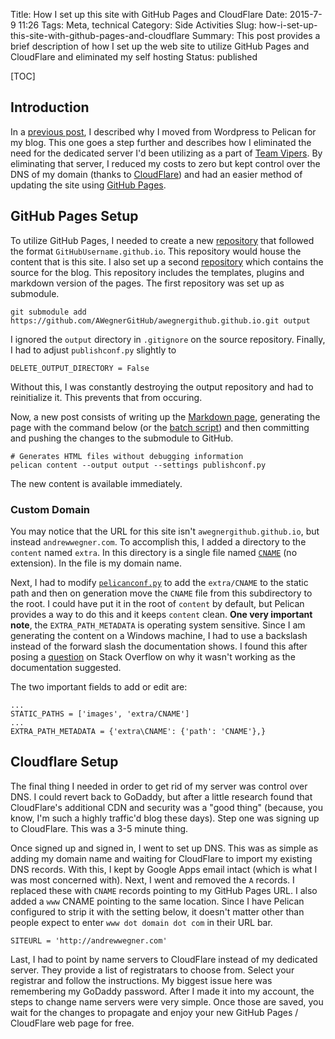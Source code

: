 Title: How I set up this site with GitHub Pages and CloudFlare
Date: 2015-7-9 11:26
Tags: Meta, technical
Category: Side Activities
Slug: how-i-set-up-this-site-with-github-pages-and-cloudflare
Summary: This post provides a brief description of how I set up the web site to utilize GitHub Pages and CloudFlare and eliminated my self hosting
Status: published

[TOC]

## Introduction

In a [previous post][1], I described why I moved from Wordpress to Pelican for my blog. This one goes a step further and describes how I eliminated the 
need for the dedicated server I'd been utilizing as a part of [Team Vipers][s]. By eliminating that server, I reduced my costs to zero but kept control 
over the DNS of my domain (thanks to [CloudFlare][2]) and had an easier method of updating the site using [GitHub Pages][3].

## GitHub Pages Setup

To utilize GitHub Pages, I needed to create a new [repository][4] that followed the format `GitHubUsername.github.io`. This repository would house the 
content that is this site. I also set up a second [repository][5] which contains the source for the blog. This repository includes the templates, plugins
and markdown version of the pages. The first repository was set up as submodule.

    git submodule add https://github.com/AWegnerGitHub/awegnergithub.github.io.git output

I ignored the `output` directory in `.gitignore` on the source repository. Finally, I had to adjust `publishconf.py` slightly to  

    DELETE_OUTPUT_DIRECTORY = False
	
Without this, I was constantly destroying the output repository and had to reinitialize it. This prevents that from occuring. 

Now, a new post consists of writing up the [Markdown page][6], generating the page with the command below (or the [batch script][7]) and then committing and
pushing the changes to the submodule to GitHub.

    # Generates HTML files without debugging information
    pelican content --output output --settings publishconf.py
	
The new content is available immediately.

### Custom Domain 

You may notice that the URL for this site isn't `awegnergithub.github.io`, but instead `andrewwegner.com`. To accomplish this, I added a directory to the `content`
named `extra`. In this directory is a single file named [`CNAME`][8] (no extension). In the file is my domain name. 

Next, I had to modify [`pelicanconf.py`][9] to add the `extra/CNAME` to the static path and then on generation move the `CNAME` file from this subdirectory to the root.
I could have put it in the root of `content` by default, but Pelican provides a way to do this and it keeps `content` clean. **One very important note**, the `EXTRA_PATH_METADATA` is
operating system sensitive. Since I am generating the content on a Windows machine, I had to use a backslash instead of the forward slash the documentation shows. I found this
after posing a [question][10] on Stack Overflow on why it wasn't working as the documentation suggested.

The two important fields to add or edit are:

    ...
    STATIC_PATHS = ['images', 'extra/CNAME']
	...
	EXTRA_PATH_METADATA = {'extra\CNAME': {'path': 'CNAME'},}
	
## Cloudflare Setup

The final thing I needed in order to get rid of my server was control over DNS. I could revert back to GoDaddy, but after a little research found that CloudFlare's additional CDN and 
security was a "good thing" (because, you know, I'm such a highly traffic'd blog these days). Step one was signing up to CloudFlare. This was a 3-5 minute thing. 

Once signed up and signed in, I went to set up DNS. This was as simple as adding my domain name and waiting for CloudFlare to import my existing DNS records. With this, I kept by Google Apps
email intact (which is what I was most concerned with). Next, I went and removed the `A` records. I replaced these with `CNAME` records pointing to my GitHub Pages URL. I also added a `www` CNAME 
pointing to the same location. Since I have Pelican configured to strip it with the setting below, it doesn't matter other than people expect to enter `www dot domain dot com` in their URL bar.

    SITEURL = 'http://andrewwegner.com'
	
Last, I had to point by name servers to CloudFlare instead of my dedicated server. They provide a list of registratars to choose from. Select your registrar and follow the instructions. My biggest
issue here was remembering my GoDaddy password. After I made it into my account, the steps to change name servers were very simple. Once those are saved, you wait for the changes to propagate and
enjoy your new GitHub Pages / CloudFlare web page for free. 



 [1]: {filename}2015_05_03_why-i-moved-from-wordpress-to-pelican.md
 [2]: https://www.cloudflare.com/
 [3]: https://pages.github.com/
 [4]: https://github.com/AWegnerGitHub/awegnergithub.github.io
 [5]: https://github.com/AWegnerGitHub/awegnergithub.github.io-source
 [6]: https://raw.githubusercontent.com/AWegnerGitHub/awegnergithub.github.io-source/master/content/2015_07_09_how-i-set-up-this-site-with-github-pages-and-cloudflare.md
 [7]: https://github.com/AWegnerGitHub/awegnergithub.github.io-source/blob/master/generate_content_production.bat
 [8]: https://github.com/AWegnerGitHub/awegnergithub.github.io-source/blob/master/content/extra/CNAME
 [9]: https://github.com/AWegnerGitHub/awegnergithub.github.io-source/blob/master/pelicanconf.py
 [10]: http://stackoverflow.com/a/30512242/189134
 [s]: {filename}2015_01_08_thanks-for-all-the-fish.md